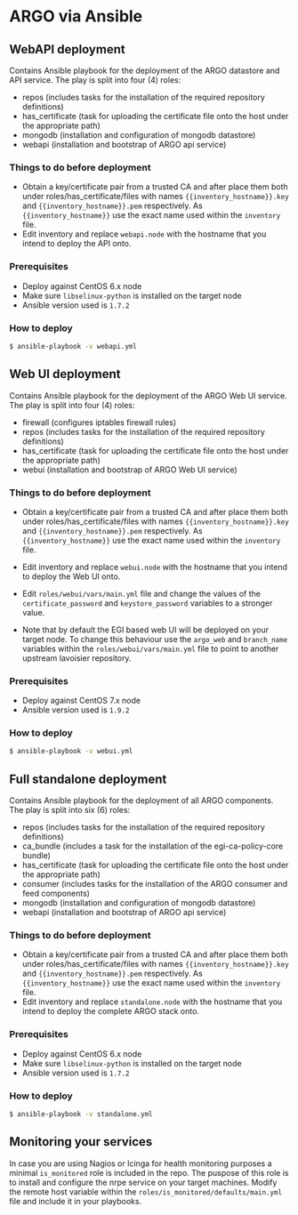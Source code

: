 # ARGO via Ansible

## WebAPI deployment

Contains Ansible playbook for the deployment of the ARGO datastore and API service. The play is split into four (4) roles:
- repos (includes tasks for the installation of the required repository definitions)
- has_certificate (task for uploading the certificate file onto the host under the appropriate path)
- mongodb (installation and configuration of mongodb datastore)
- webapi (installation and bootstrap of ARGO api service)

### Things to do before deployment

- Obtain a key/certificate pair from a trusted CA and after place them both under roles/has_certificate/files with names `{{inventory_hostname}}.key` and `{{inventory_hostname}}.pem` respectively. As `{{inventory_hostname}}` use the exact name used within the `inventory` file. 
- Edit inventory and replace `webapi.node` with the hostname that you intend to deploy the API onto. 

### Prerequisites

- Deploy against CentOS 6.x node
- Make sure `libselinux-python` is installed on the target node
- Ansible version used is `1.7.2`

### How to deploy

```bash
$ ansible-playbook -v webapi.yml
```


## Web UI deployment

Contains Ansible playbook for the deployment of the ARGO Web UI service. The play is split into four (4) roles:
- firewall (configures iptables firewall rules)
- repos (includes tasks for the installation of the required repository definitions)
- has_certificate (task for uploading the certificate file onto the host under the appropriate path)
- webui (installation and bootstrap of ARGO Web UI service)

### Things to do before deployment

- Obtain a key/certificate pair from a trusted CA and after place them both under roles/has_certificate/files with names `{{inventory_hostname}}.key` and `{{inventory_hostname}}.pem` respectively. As `{{inventory_hostname}}` use the exact name used within the `inventory` file. 
- Edit inventory and replace `webui.node` with the hostname that you intend to deploy the Web UI onto. 
- Edit `roles/webui/vars/main.yml` file and change the values of the `certificate_password` and `keystore_password` variables to a stronger value.

- Note that by default the EGI based web UI will be deployed on your target node. To change this behaviour use the `argo_web` and `branch_name` variables within the `roles/webui/vars/main.yml` file to point to another upstream lavoisier repository. 

### Prerequisites

- Deploy against CentOS 7.x node
- Ansible version used is `1.9.2`

### How to deploy

```bash
$ ansible-playbook -v webui.yml
```

## Full standalone deployment

Contains Ansible playbook for the deployment of all ARGO components. The play is split into six (6) roles:
- repos (includes tasks for the installation of the required repository definitions)
- ca_bundle (includes a task for the installation of the egi-ca-policy-core bundle)
- has_certificate (task for uploading the certificate file onto the host under the appropriate path)
- consumer (includes tasks for the installation of the ARGO consumer and feed components)
- mongodb (installation and configuration of mongodb datastore)
- webapi (installation and bootstrap of ARGO api service)

### Things to do before deployment

- Obtain a key/certificate pair from a trusted CA and after place them both under roles/has_certificate/files with names `{{inventory_hostname}}.key` and `{{inventory_hostname}}.pem` respectively. As `{{inventory_hostname}}` use the exact name used within the `inventory` file. 
- Edit inventory and replace `standalone.node` with the hostname that you intend to deploy the complete ARGO stack onto. 

### Prerequisites

- Deploy against CentOS 6.x node
- Make sure `libselinux-python` is installed on the target node
- Ansible version used is `1.7.2`

### How to deploy

```bash
$ ansible-playbook -v standalone.yml
```


## Monitoring your services

In case you are using Nagios or Icinga for health monitoring purposes a minimal `is_monitored` role is included in the repo. The puspose of this role is to install and configure the nrpe service on your target machines. Modify the remote host variable within the `roles/is_monitored/defaults/main.yml` file and include it in your playbooks. 
